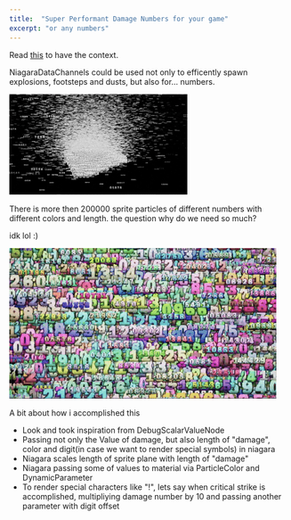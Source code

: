 ```yaml
---
title:  "Super Performant Damage Numbers for your game"
excerpt: "or any numbers"
---
```


Read 
[this](https://dev.epicgames.com/community/learning/tutorials/RJbm/unreal-engine-niagara-data-channels-intro)
to have the context.

NiagaraDataChannels could be used not only to efficently spawn explosions, footsteps and dusts, but also for... numbers.

![FastAf](/assets/fastaf.gif)

There is more then 200000 sprite particles of different numbers with different colors and length.
the question why do we need so much? 

idk lol :)

![Numberscolored.gif](/assets/numberscolored.gif)

A bit about how i accomplished this
* Look and took inspiration from DebugScalarValueNode
* Passing not only the Value of damage, but also length of "damage", color and digit(in case we want to render special symbols) in niagara
* Niagara scales length of sprite plane with length of "damage"
* Niagara passing some of values to material via ParticleColor and DynamicParameter
* To render special characters like "!", lets say when critical strike is accomplished, multipliying damage number by 10 and passing another parameter with digit offset
